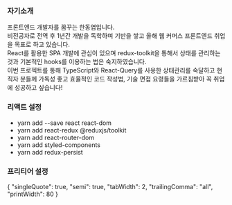 ### 자기소개

프론트엔드 개발자를 꿈꾸는 한동엽입니다.  
비전공자로 전역 후 1년간 개발을 독학하며 기반을 쌓고 올해 웹 커머스 프론트엔드 취업을 목표로 하고 있습니다.  
React를 활용한 SPA 개발에 관심이 있으며 redux-toolkit을 통해서 상태를 관리하는 것과 기본적인 hooks를 이용하는 법은 숙지하였습니다.  
이번 프로젝트를 통해 TypeScript와 React-Query를 사용한 상태관리를 숙달하고 현직자 분들께 가독성 좋고 효율적인 코드 작성법, 기술 면접 요령들을 가르침받아 꼭 취업에 성공하고 싶습니다!

### 리액트 설정

- yarn add --save react react-dom
- yarn add react-redux @reduxjs/toolkit
- yarn add react-router-dom
- yarn add styled-components
- yarn add redux-persist

### 프리티어 설정

{
"singleQuote": true,
"semi": true,
"tabWidth": 2,
"trailingComma": "all",
"printWidth": 80
}
